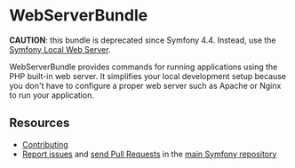WebServerBundle
===============

**CAUTION**: this bundle is deprecated since Symfony 4.4. Instead, use the
[Symfony Local Web Server](https://symfony.com/doc/current/setup/symfony_server.html).

WebServerBundle provides commands for running applications using the PHP
built-in web server. It simplifies your local development setup because you
don't have to configure a proper web server such as Apache or Nginx to run your
application.

Resources
---------

 * [Contributing](https://symfony.com/doc/current/contributing/index.html)
 * [Report issues](https://github.com/symfony/symfony/issues) and
   [send Pull Requests](https://github.com/symfony/symfony/pulls)
   in the [main Symfony repository](https://github.com/symfony/symfony)
